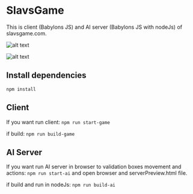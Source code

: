 # SlavsGame

This is client (Babylons JS) and AI server (Babylons JS with nodeJs) of slavsgame.com.

![alt text](https://aws1.discourse-cdn.com/business7/uploads/babylonjs/original/1X/cb5ee0780d238bf07cc33da1a36c078d81bc582d.gif)

![alt text](https://aws1.discourse-cdn.com/business7/uploads/babylonjs/original/1X/b426fec36a00035ebf91637d7a7d60ec4d752853.jpeg)

## Install dependencies
``npm install``

## Client
If you want run client: 
``npm run start-game``

if build:
``npm run build-game``

## AI Server
If you want run AI server in browser to validation boxes movement and actions: 
``npm run start-ai``
 and open browser and serverPreview.html file.


if build and run in nodeJs:
``npm run build-ai``
